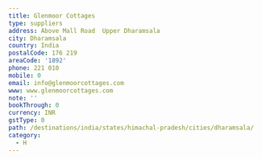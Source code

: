 ```yaml
---
title: Glenmoor Cottages
type: suppliers
address: Above Mall Road  Upper Dharamsala
city: Dharamsala
country: India
postalCode: 176 219
areaCode: '1892'
phone: 221 010
mobile: 0
email: info@glenmoorcottages.com
www: www.glenmoorcottages.com
note: ''
bookThrough: 0
currency: INR
gstType: 0
path: /destinations/india/states/himachal-pradesh/cities/dharamsala/
category:
  - H
---
```


